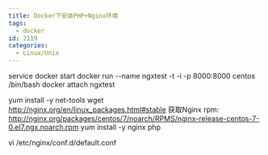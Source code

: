 ```yaml
---
title: Docker下安装PHP+Nginx环境
tags:
  - docker
id: 2119
categories:
  - Linux/Unix
---
```


service docker start
docker run --name ngxtest -t -i -p 8000:8000 centos /bin/bash
docker attach ngxtest

yum install -y net-tools wget
http://nginx.org/en/linux_packages.html#stable
获取Nginx rpm: http://nginx.org/packages/centos/7/noarch/RPMS/nginx-release-centos-7-0.el7.ngx.noarch.rpm
yum install -y nginx php

vi /etc/nginx/conf.d/default.conf